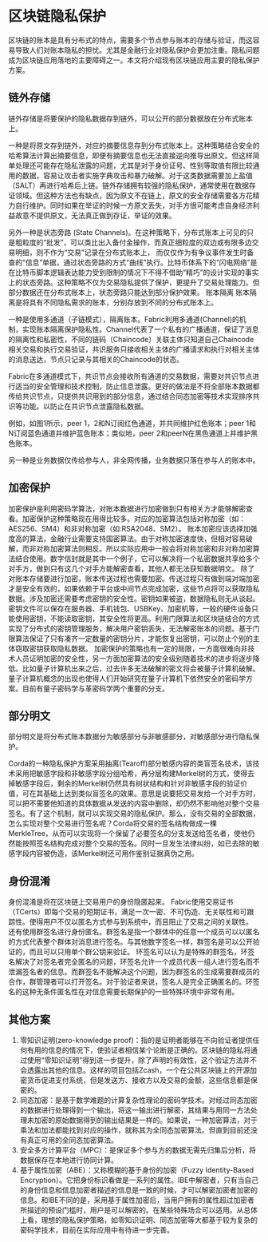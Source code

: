 # 区块链隐私保护
区块链的账本是具有分布式的特点，需要多个节点参与账本的存储与验证，而这容易导致人们对账本隐私的担忧。尤其是金融行业对隐私保护会更加注重。隐私问题成为区块链应用落地的主要障碍之一。本文将介绍现有区块链应用主要的隐私保护方案。
## 链外存储
  链外存储是将要保护的隐私数据存到链外，可以公开的部分数据放在分布式账本上。

  一种是将原文存到链外，对应的摘要信息存到分布式账本上。这种策略结合安全的哈希算法计算出摘要信息，即便有摘要信息也无法直接逆向推导出原文。但这样简单处理还可能存在隐私泄露的问题，尤其是对于身份证号、性别等取值有限比较通用的数据，容易让攻击者实施字典攻击和暴力破解。对于这类数据需要加上盐值（SALT）再进行哈希后上链。链外存储拥有较强的隐私保护，通常使用在数据存证领域。但这种方法也有缺点，因为原文不在链上，原文的安全存储需要各方花精力自行维护。同时如果在举证的时候一方原文丢失，对手方很可能考虑自身经济利益故意不提供原文，无法真正做到存证，举证的效果。

  另外一种是状态旁路 (State Channels)。在这种策略下，分布式账本上可见的只是粗粒度的“批发”，可以类比出入备付金操作，而真正细粒度的双边或有限多边交易明细，则不作为“交易”记录在分布式账本上， 而仅仅作为有争议事件发生时备查的“信息”单据，通过状态旁路的方式“曲线”执行。比特币体系下的“闪电网络”是在比特币脚本逻辑表达能力受到限制的情况下不得不借助“精巧”的设计实现的事实上的状态旁路。这种策略不仅为交易隐私提供了保护，更提升了交易处理能力。但部分数据还在分布式账本上，状态旁路只能达到部分保护效果。
账本隔离
  账本隔离是将具有不同隐私需求的账本，分别存放到不同的分布式账本上。

  一种是使用多通道（子链模式），隔离账本。Fabric利用多通道(Channel)的机制，实现账本隔离保护隐私性。Channel代表了一个私有的广播通道，保证了消息的隔离性和私密性，不同的链码（Chaincode）关联主体只知道自己Chaincode相关交易和执行交易验证，共识服务只接收相关主体的广播请求和执行对相关主体的消息送达，节点只记录与其相关的Chaincode的状态。

  Fabric在多通道模式下，共识节点会接收所有通道的交易数据，需要对共识节点进行适当的安全管理和技术控制，防止信息泄露。更好的做法是不将全部账本数据都传给共识节点，只提供共识用到的部分信息，通过结合同态加密等技术实现排序共识等功能。以防止在共识节点泄露隐私数据。
  
  例如，如图1所示，peer 1，2和N订阅红色通道，并共同维护红色账本；peer 1和N订阅蓝色通道并维护蓝色账本；类似地，peer 2和peerN在黑色通道上并维护黑色账本。

  另一种是业务数据仅传给参与人，非全网传播，业务数据只落在参与人的账本中。
  
  ## 加密保护
  加密保护是利用密码学算法，对账本数据进行加密做到只有相关方才能够解密查看。加密保护这种策略现在用得比较多。对应的加密算法包括对称加密（如：AES256、SM4）和非对称加密（如:RSA2048、SM2）。  账本加密应该选择加强度高的算法，金融行业需要支持国密算法。由于对称加密速度快，但相对容易破解，而非对称加密算法则相反。所以实际应用中一般会将对称加密和非对称加密算法结合使用。数字信封就是其中一个例子，它可以解决将一个私密数据共享给多个对手方，做到只有这几个对手方能解密查看，其他人都无法获知数据明文。
  除了对账本存储要进行加密，账本传送过程也需要加密。传送过程只有做到端对端加密才是安全有效的，如果依赖于平台或中间节点完成加密，这些节点将可以获取隐私数据。涉及加密还需要考虑密钥的安全性。密钥如果被盗，数据隐私则无从谈起。密钥文件可以保存在服务器、手机钱包、USBKey、加密机等，一般的硬件设备只能使用密钥，不能读取密钥，其安全性将更高。利用门限算法和区块链结合的方式实现了分布式的密钥管理服务，解决用户密钥丢失，无法解密账本的问题。基于门限算法保证了只有凑齐一定数量的密钥分片，才能恢复出密钥，可以防止个别的主体窃取密钥获取隐私数据。
  加密保护的策略也有一定的局限，一方面很难向非技术人员证明加密的安全性，另一方面加密算法的安全级别随着技术的进步将逐步降低。比如量子计算机出来之后，过去许多无法破解的密文将会被量子计算机破解。量子计算机概念的出现也使得人们开始研究在量子计算机下依然安全的密码学方案。目前有量子密码学与革密码学两个重要的分支。
  
  
  ## 部分明文
  部分明文是将分布式账本数据分为敏感部分与非敏感部分，对敏感部分进行隐私保护。

  Corda的一种隐私保护方案采用抽离(Tearoff)部分敏感内容的类盲签名技术，该技术采用把敏感字段和非敏感字段分组哈希，再分层构建Merkel树的方式，使得去掉敏感字段后，剩余的Merkel树仍然具有树状结构和针对非敏感字段的验证价值，可在其基础上达到类似盲签名的效果。意思是说要把交易发给一个对手方时，可以把不需要他知道的具体数据从发送的内容中删除，却仍然不影响他对整个交易签名。有了这个机制，就可以实现交易的隐私保护。那么，没有交易的全部数据，怎么实现对整个交易进行签名呢？Corda将交易的签名结构做成一棵MerkleTree，从而可以实现将一个保留了必要签名的分支发送给签名者，使他仍然能按照签名结构完成对整个交易的签名。同时一旦发生法律纠纷，如已去除的敏感字段内容被伪造，该Merkel树还可用作鉴别证据真伪之用。

## 身份混淆
  身份混淆是将在区块链上交易用户的身份隐匿起来。
  Fabric使用交易证书（TCerts）即每个交易的短期证书，满足一次一密、不可伪造、无关联性和可跟踪性。使得用户不仅以匿名方式参与到系统中，而且阻止了交易之间的关联性。
  还有使用群签名进行身份匿名。群签名是指一个群体中的任意一个成员可以以匿名的方式代表整个群体对消息进行签名。与其他数字签名一样，群签名是可以公开验证的，而且可以只用单个群公钥来验证。
环签名可以认为是特殊的群签名，环签名解决了对签名者完全匿名的问题，环签名允许一个成员代表一组人进行签名而不泄漏签名者的信息。而群签名不能解决这个问题，因为群签名的生成需要群成员的合作，群管理者可以打开签名。对于验证者来说，签名人是完全正确匿名的。环签名的这种无条件匿名性在对信息需要长期保护的一些特殊环境中非常有用。
## 其他方案
1. 零知识证明(zero-knowledge proof)：指的是证明者能够在不向验证者提供任何有用的信息的情况下，使验证者相信某个论断是正确的。区块链的隐私将通过使用“零知识证明”得到进一步提升，除了声明的有效性，这个验证方法并不会透露出其他的信息。这样的项目包括Zcash，一个在公共区块链上的开源加密货币促进支付系统，但是发送方、接收方以及交易的金额，这些信息都是保密的。
2. 同态加密：是基于数学难题的计算复杂性理论的密码学技术。对经过同态加密的数据进行处理得到一个输出，将这一输出进行解密，其结果与用同一方法处理未加密的原始数据得到的输出结果是一样的。如果说，一种加密算法，对于乘法和加法都能找到对应的操作，就称其为全同态加密算法。但直到目前还没有真正可用的全同态加密算法。
3. 安全多方计算平台（MPC）：是保证多个参与方的数据无需先归集后分析，将数据保存在本地进行协同计算。
4. 基于属性加密（ABE）：又称模糊的基于身份的加密（Fuzzy Identity-Based Encryption）。它把身份标识看做是一系列的属性。IBE中解密者，只有当自己的身份信息和信息加密者描述的信息是一致的时候，才可以解密加密者加密的信息。和IBE不同的是，采用基于属性加密后，当用户拥有的属性超过加密者所描述的预设门槛时，用户是可以解密的。在某些特殊场合可以适用。从总体上看，理想的隐私保护策略，如零知识证明、同态加密等大都基于较为复杂的密码学技术，目前在实际应用中有待进一步完善。
  
